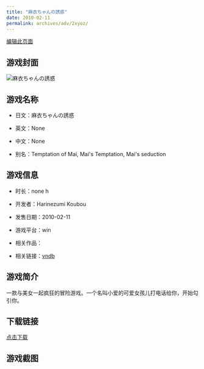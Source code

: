 ```yaml
---
title: "麻衣ちゃんの誘惑"
date: 2010-02-11
permalink: archives/adv/2xyoz/
---
```

[编辑此页面](https://github.com/ACG-3/ADV3-source/blob/main/source/_posts/%E9%BA%BB%E8%A1%A3%E3%81%A1%E3%82%83%E3%82%93%E3%81%AE%E8%AA%98%E6%83%91.md)

## 游戏封面

![麻衣ちゃんの誘惑](https://pan.timero.xyz/d/onedrive/img_lib_001/%E9%BA%BB%E8%A1%A3%E3%81%A1%E3%82%83%E3%82%93%E3%81%AE%E8%AA%98%E6%83%91_cover.avif)


## 游戏名称

- 日文：麻衣ちゃんの誘惑
- 英文：None
- 中文：None

- 别名：Temptation of Mai, Mai's Temptation, Mai's seduction


## 游戏信息

- 时长：none h
- 开发者：Harinezumi Koubou
- 发售日期：2010-02-11
- 游戏平台：win
- 相关作品：

- 相关链接：[vndb](https://vndb.org/v20806)


## 游戏简介

一款与美女一起疯狂的冒险游戏。一个名叫小爱的可爱女孩儿打电话给你，开始勾引你。




## 下载链接

[点击下载](https://pan.timero.xyz/onedrive/adv_lib_001/%E9%BA%BB%E8%A1%A3%E3%81%A1%E3%82%83%E3%82%93%E3%81%AE%E8%AA%98%E6%83%91)


## 游戏截图


